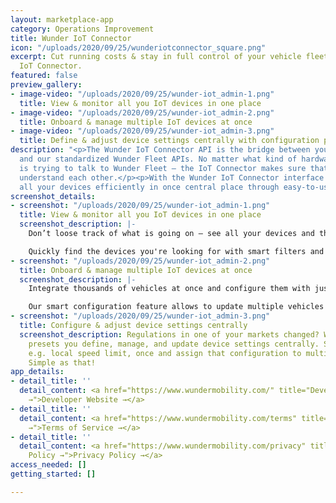 ```yaml
---
layout: marketplace-app
category: Operations Improvement
title: Wunder IoT Connector
icon: "/uploads/2020/09/25/wunderiotconnector_square.png"
excerpt: Cut running costs & stay in full control of your vehicle fleet with the Wunder
  IoT Connector.
featured: false
preview_gallery:
- image-video: "/uploads/2020/09/25/wunder-iot_admin-1.png"
  title: View & monitor all you IoT devices in one place
- image-video: "/uploads/2020/09/25/wunder-iot_admin-2.png"
  title: Onboard & manage multiple IoT devices at once
- image-video: "/uploads/2020/09/25/wunder-iot_admin-3.png"
  title: Define & adjust device settings centrally with configuration presets
description: "<p>The Wunder IoT Connector API is the bridge between your IoT devices
  and our standardized Wunder Fleet APIs. No matter what kind of hardware or vehicle
  is trying to talk to Wunder Fleet — the IoT Connector makes sure that both always
  understand each other.</p><p>With the Wunder IoT Connector interface you can manage
  all your devices efficiently in once central place through easy-to-use interface.</p>"
screenshot_details:
- screenshot: "/uploads/2020/09/25/wunder-iot_admin-1.png"
  title: View & monitor all you IoT devices in one place
  screenshot_description: |-
    Don’t loose track of what is going on — see all your devices and their status, like battery level, in a comprehensive table.

    Quickly find the devices you're looking for with smart filters and sorting.
- screenshot: "/uploads/2020/09/25/wunder-iot_admin-2.png"
  title: Onboard & manage multiple IoT devices at once
  screenshot_description: |-
    Integrate thousands of vehicles at once and configure them with just a few clicks.

    Our smart configuration feature allows to update multiple vehicles with just one click.
- screenshot: "/uploads/2020/09/25/wunder-iot_admin-3.png"
  title: Configure & adjust device settings centrally
  screenshot_description: Regulations in one of your markets changed? With configuration
    presets you define, manage, and update device settings centrally. Set parameters,
    e.g. local speed limit, once and assign that configuration to multiple devices.
    Simple as that!
app_details:
- detail_title: ''
  detail_content: <a href="https://www.wundermobility.com/" title="Developer Website
    →">Developer Website →</a>
- detail_title: ''
  detail_content: <a href="https://www.wundermobility.com/terms" title="Terms of Service
    →">Terms of Service →</a>
- detail_title: ''
  detail_content: <a href="https://www.wundermobility.com/privacy" title="Privacy
    Policy →">Privacy Policy →</a>
access_needed: []
getting_started: []

---
```


